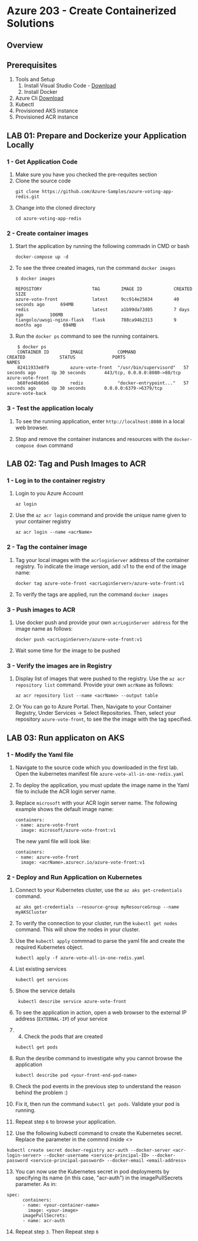 # Azure 203 - Create Containerized Solutions

## Overview



## Prerequisites

1. Tools and Setup
   1. Install Visual Studio Code - [Download](https://code.visualstudio.com/)
   2. Install Docker 
2. Azure Cli [Download](https://docs.microsoft.com/en-us/cli/azure/install-azure-cli?view=azure-cli-latest)
3. Kubectl 
4. Provisioned AKS instance
5. Provisioned ACR instance

##  LAB 01: Prepare and Dockerize your Application Locally

### 1 - Get Application Code

1. Make sure you have you checked the pre-requites section
2. Clone the source code
   ```
   git clone https://github.com/Azure-Samples/azure-voting-app-redis.git
   ```
3. Change into the cloned directory
    ```
    cd azure-voting-app-redis
    ```

### 2 - Create container images

1. Start the application by running the following commadn in CMD or bash 
    ```
    docker-compose up -d
    ```
2. To see the three created images, run the command `docker images` 
    ```
    $ docker images

    REPOSITORY                   TAG        IMAGE ID            CREATED             SIZE
    azure-vote-front             latest     9cc914e25834        40 seconds ago      694MB
    redis                        latest     a1b99da73d05        7 days ago          106MB
    tiangolo/uwsgi-nginx-flask   flask      788ca94b2313        9 months ago        694MB
    ```     

3. Run the `docker ps` command to see the running containers.
```
    $ docker ps
    CONTAINER ID        IMAGE             COMMAND                  CREATED             STATUS              PORTS                           NAMES
    82411933e8f9        azure-vote-front  "/usr/bin/supervisord"   57 seconds ago      Up 30 seconds       443/tcp, 0.0.0.0:8080->80/tcp   azure-vote-front
    b68fed4b66b6        redis             "docker-entrypoint..."   57 seconds ago      Up 30 seconds       0.0.0.0:6379->6379/tcp          azure-vote-back
```
### 3 - Test the application localy

1. To see the running application, enter `http://localhost:8080` in a local web browser.

2. Stop and remove the container instances and resources with the `docker-compose down` command


##  LAB 02: Tag and Push Images to ACR

### 1 - Log in to the container registry

1.  Login to you Azure Account
    ```
    az login
    ```
2.  Use the `az acr login` command and provide the unique name given to your container registry 
    ```
    az acr login --name <acrName>
    ```

### 2 - Tag the container image


1. Tag your local images with the `acrloginServer` address of the container registry. To indicate the image version, add :v1 to the end of the image name:
    ```
    docker tag azure-vote-front <acrLoginServer>/azure-vote-front:v1
    ```
2. To verify the tags are applied, run the command `docker images` 
   
### 3 - Push images to ACR

1. Use docker push and provide your own `acrLoginServer address` for the image name as follows:
    ```
    docker push <acrLoginServer>/azure-vote-front:v1
    ```
2. Wait some time for the image to be pushed


### 3 - Verify the images are in Registry
1. Display list of images that were pushed to the registry. Use the `az acr repository list` command. Provide your own `acrName` as follows:
    ```
    az acr repository list --name <acrName> --output table
    ```
2. Or You can go to Azure Portal. Then, Navigate to your Container Registry, Under Services -> Select Repositories. Then, select your repository `azure-vote-front`, to see the the image with the tag specified.




##  LAB 03: Run applicaton on AKS

### 1 - Modify the Yaml file

1.  Navigate to the source code which you downloaded in the first lab. Open the kubernetes manifest file `azure-vote-all-in-one-redis.yaml`

2.  To deploy the application, you must update the image name in the Yaml file to include the ACR login server name.

3. Replace `microsoft` with your ACR login server name. The following example shows the default image name:
    ```
    containers:
    - name: azure-vote-front
      image: microsoft/azure-vote-front:v1
    ```

    The new yaml file will look like:
    ```
    containers:
    - name: azure-vote-front
      image: <acrName>.azurecr.io/azure-vote-front:v1
    ```



### 2 - Deploy and Run Application on Kubernetes

1.  Connect to your Kubernetes cluster, use the `az aks get-credentials` command.
    ```
    az aks get-credentials --resource-group myResourceGroup --name myAKSCluster
    ```
2. To verify the connection to your cluster, run the `kubectl get nodes` command. This will show the nodes in your cluster.

3. Use the  `kubectl apply` commnad to parse the yaml file and create the required Kubernetes object.
    ```
    kubectl apply -f azure-vote-all-in-one-redis.yaml
    ```
4. List existing services 
   ```
   kubectl get services
   ```
5. Show the service details  
   ```
    kubectl describe service azure-vote-front
    ```
6. To see the application in action, open a web browser to the external IP address (`EXTERNAL-IP`) of your service 

7. 4. Check the pods that are created
    ```
    kubectl get pods
    ```

8. Run the desribe command to investigate why you cannot browse the application
   ```
   kubectl describe pod <your-front-end-pod-name>
   ```
9. Check the pod events in the previous step to understand the reason behind the problem :)

10. Fix it, then run the command `kubectl get pods`. Validate your pod is running.

11. Repeat step `6` to browse your application.

12. Use the following kubectl command to create the Kubernetes secret. Replace the parameter in the commnd inside <>
  ```
  kubectl create secret docker-registry acr-auth --docker-server <acr-login-server> --docker-username <service-principal-ID> --docker-password <service-principal-password> --docker-email <email-address>
  ```
13. You can now use the Kubernetes secret in pod deployments by specifying its name (in this case, "acr-auth") in the imagePullSecrets parameter. As in:
```
spec:
      containers:
      - name: <your-container-name>
        image: <your-image>
      imagePullSecrets:
      - name: acr-auth
```
14. Repeat step `3`. Then Repeat step `6`




